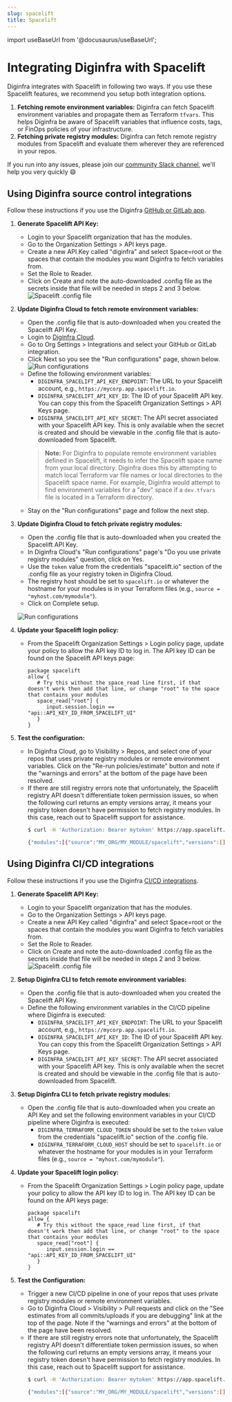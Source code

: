 ```yaml
---
slug: spacelift
title: Spacelift
---
```


import useBaseUrl from '@docusaurus/useBaseUrl';

# Integrating Diginfra with Spacelift

Diginfra integrates with Spacelift in following two ways. If you use these Spacelift features, we recommend you setup both integration options.

1. **Fetching remote environment variables:** Diginfra can fetch Spacelift environment variables and propagate them as Terraform `tfvars`. This helps Diginfra be aware of Spacelift variables that influence costs, tags, or FinOps policies of your infrastructure.
2. **Fetching private registry modules:** Diginfra can fetch remote registry modules from Spacelift and evaluate them wherever they are referenced in your repos.

If you run into any issues, please join our [community Slack channel](https://www.diginfra.khulnasoft.com/community-chat), we'll help you very quickly 😄

## Using Diginfra source control integrations

Follow these instructions if you use the Diginfra [GitHub or GitLab app](/docs/integrations/cicd/#source-control-integrations-recommended).

1. **Generate Spacelift API Key:**
   - Login to your Spacelift organization that has the modules.
   - Go to the Organization Settings > API keys page.
   - Create a new API Key called "diginfra" and select Space=root or the spaces that contain the modules you want Diginfra to fetch variables from.
   - Set the Role to Reader.
   - Click on Create and note the auto-downloaded .config file as the secrets inside that file will be needed in steps 2 and 3 below.
   ![Spacelift .config file](/img/diginfra-cloud/spacelift/config_file.png)

2. **Update Diginfra Cloud to fetch remote environment variables:**
   - Open the .config file that is auto-downloaded when you created the Spacelift API Key.
   - Login to [Diginfra Cloud](https://infra-dashboard.khulnasoft.com).
   - Go to Org Settings > Integrations and select your GitHub or GitLab integration.
   - Click Next so you see the "Run configurations" page, shown below.
      ![Run configurations](/img/diginfra-cloud/spacelift/github_run_configurations.png)
   - Define the following environment variables:
      - `DIGINFRA_SPACELIFT_API_KEY_ENDPOINT`: The URL to your Spacelift account, e.g., `https://mycorp.app.spacelift.io`.
      - `DIGINFRA_SPACELIFT_API_KEY_ID`: The ID of your Spacelift API key. You can copy this from the Spacelift Organization Settings > API Keys page.
      - `DIGINFRA_SPACELIFT_API_KEY_SECRET`: The API secret associated with your Spacelift API key. This is only available when the secret is created and should be viewable in the .config file that is auto-downloaded from Spacelift.
      > **Note:** For Diginfra to populate remote environment variables defined in Spacelift, it needs to infer the Spacelift space name from your local directory. Diginfra does this by attempting to match local Terraform var file names or local directories to the Spacelift space name. For example, Diginfra would attempt to find environment variables for a "dev" space if a `dev.tfvars` file is located in a Terraform directory.
   - Stay on the "Run configurations" page and follow the next step.

3. **Update Diginfra Cloud to fetch private registry modules:**
   - Open the .config file that is auto-downloaded when you created the Spacelift API Key.
   - In Diginfra Cloud's "Run configurations" page's "Do you use private registry modules" question, click on Yes.
   - Use the `token` value from the credentials "spacelift.io" section of the .config file as your registry token in Diginfra Cloud.
   - The registry host should be set to `spacelift.io` or whatever the hostname for your modules is in your Terraform files (e.g., `source = "myhost.com/mymodule"`).
   - Click on Complete setup.

   ![Run configurations](/img/diginfra-cloud/spacelift/github_run_remote_module.png)

3. **Update your Spacelift login policy:**
   - From the Spacelift Organization Settings > Login policy page, update your policy to allow the API key ID to log in. The API key ID can be found on the Spacelift API keys page:
     ```rego
     package spacelift
     allow {
        # Try this without the space_read line first, if that doesn't work then add that line, or change "root" to the space that contains your modules
        space_read["root"] {
           input.session.login == "api::API_KEY_ID_FROM_SPACELIFT_UI"
        }
     }
     ```

4. **Test the configuration:**
   - In Diginfra Cloud, go to Visibility > Repos, and select one of your repos that uses private registry modules or remote environment variables. Click on the "Re-run policies/estimate" button and note if the "warnings and errors" at the bottom of the page have been resolved.
   - If there are still registry errors note that unfortunately, the Spacelift registry API doesn't differentiate token permission issues, so when the following curl returns an empty versions array, it means your registry token doesn't have permission to fetch registry modules. In this case, reach out to Spacelift support for assistance.
     ```bash
     $ curl -H 'Authorization: Bearer mytoken' https://app.spacelift.io/registry/modules/v1/MY_ORG/MY_MODULE/spacelift/versions

     {"modules":[{"source":"MY_ORG/MY_MODULE/spacelift","versions":[]}]} # token isn't working
     ```

## Using Diginfra CI/CD integrations

Follow these instructions if you use the Diginfra [CI/CD integrations](/docs/integrations/cicd/#cicd-integrations).

1. **Generate Spacelift API Key:**
   - Login to your Spacelift organization that has the modules.
   - Go to the Organization Settings > API keys page.
   - Create a new API Key called "diginfra" and select Space=root or the spaces that contain the modules you want Diginfra to fetch variables from.
   - Set the Role to Reader.
   - Click on Create and note the auto-downloaded .config file as the secrets inside that file will be needed in steps 2 and 3 below.
   ![Spacelift .config file](/img/diginfra-cloud/spacelift/config_file.png)

2. **Setup Diginfra CLI to fetch remote environment variables:**
   - Open the .config file that is auto-downloaded when you created the Spacelift API Key.
   - Define the following environment variables in the CI/CD pipeline where Diginfra is executed:
      - `DIGINFRA_SPACELIFT_API_KEY_ENDPOINT`: The URL to your Spacelift account, e.g., `https://mycorp.app.spacelift.io`.
      - `DIGINFRA_SPACELIFT_API_KEY_ID`: The ID of your Spacelift API key. You can copy this from the Spacelift Organization Settings > API Keys page.
      - `DIGINFRA_SPACELIFT_API_KEY_SECRET`: The API secret associated with your Spacelift API key. This is only available when the secret is created and should be viewable in the .config file that is auto-downloaded from Spacelift.

3. **Setup Diginfra CLI to fetch private registry modules:**
   - Open the .config file that is auto-downloaded when you create an API Key and set the following environment variables in your CI/CD pipeline where Diginfra is executed:
      - `DIGINFRA_TERRAFORM_CLOUD_TOKEN` should be set to the `token` value from the credentials "spacelift.io" section of the .config file.
      - `DIGINFRA_TERRAFORM_CLOUD_HOST` should be set to `spacelift.io` or whatever the hostname for your modules is in your Terraform files (e.g., `source = "myhost.com/mymodule"`).

4. **Update your Spacelift login policy:**
   - From the Spacelift Organization Settings > Login policy page, update your policy to allow the API key ID to log in. The API key ID can be found on the API keys page:
     ```rego
     package spacelift
     allow {
        # Try this without the space_read line first, if that doesn't work then add that line, or change "root" to the space that contains your modules
        space_read["root"] {
           input.session.login == "api::API_KEY_ID_FROM_SPACELIFT_UI"
        }
     }
     ```

5. **Test the Configuration:**
   - Trigger a new CI/CD pipeline in one of your repos that uses private registry modules or remote environment variables.
   - Go to Diginfra Cloud > Visibility > Pull requests and click on the "See estimates from all commits/uploads if you are debugging" link at the top of the page. Note if the "warnings and errors" at the bottom of the page have been resolved.
   - If there are still registry errors note that unfortunately, the Spacelift registry API doesn't differentiate token permission issues, so when the following curl returns an empty versions array, it means your registry token doesn't have permission to fetch registry modules. In this case, reach out to Spacelift support for assistance.
     ```bash
     $ curl -H 'Authorization: Bearer mytoken' https://app.spacelift.io/registry/modules/v1/MY_ORG/MY_MODULE/spacelift/versions

     {"modules":[{"source":"MY_ORG/MY_MODULE/spacelift","versions":[]}]} # token isn't working
     ```
